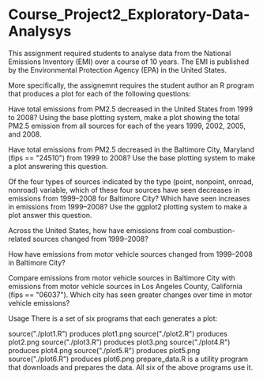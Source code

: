 # Course_Project2_Exploratory-Data-Analysys
This assignment required students to analyse data from the National Emissions Inventory (EMI) over a course of 10 years. The EMI is published by the Environmental Protection Agency (EPA) in the United States.

More specifically, the assignemnt requires the student author an R program that produces a plot for each of the following questions:

Have total emissions from PM2.5 decreased in the United States from 1999 to 2008? Using the base plotting system, make a plot showing the total PM2.5 emission from all sources for each of the years 1999, 2002, 2005, and 2008.

Have total emissions from PM2.5 decreased in the Baltimore City, Maryland (fips == "24510") from 1999 to 2008? Use the base plotting system to make a plot answering this question.

Of the four types of sources indicated by the type (point, nonpoint, onroad, nonroad) variable, which of these four sources have seen decreases in emissions from 1999–2008 for Baltimore City? Which have seen increases in emissions from 1999–2008? Use the ggplot2 plotting system to make a plot answer this question.

Across the United States, how have emissions from coal combustion-related sources changed from 1999–2008?

How have emissions from motor vehicle sources changed from 1999–2008 in Baltimore City?

Compare emissions from motor vehicle sources in Baltimore City with emissions from motor vehicle sources in Los Angeles County, California (fips == "06037"). Which city has seen greater changes over time in motor vehicle emissions?

Usage
There is a set of six programs that each generates a plot:

source("./plot1.R") produces plot1.png
source("./plot2.R") produces plot2.png
source("./plot3.R") produces plot3.png
source("./plot4.R") produces plot4.png
source("./plot5.R") produces plot5.png
source("./plot6.R") produces plot6.png
prepare_data.R is a utility program that downloads and prepares the data. All six of the above programs use it.
